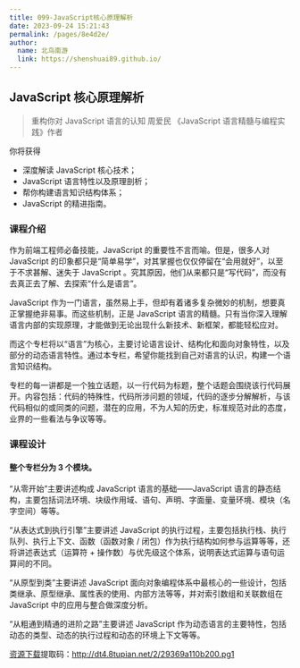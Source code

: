 ```yaml
---
title: 099-JavaScript核心原理解析
date: 2023-09-24 15:21:43
permalink: /pages/8e4d2e/
author: 
  name: 北鸟南游
  link: https://shenshuai89.github.io/
---
```

## JavaScript 核心原理解析

> 重构你对 JavaScript 语言的认知
> 周爱民  《JavaScript 语言精髓与编程实践》作者

你将获得

- 深度解读 JavaScript 核心技术；
- JavaScript 语言特性以及原理剖析；
- 帮你构建语言知识结构体系；
- JavaScript 的精进指南。

### 课程介绍

作为前端工程师必备技能，JavaScript 的重要性不言而喻。但是，很多人对 JavaScript 的印象都只是“简单易学”，对其掌握也仅仅停留在“会用就好”，以至于不求甚解、迷失于 JavaScript 。究其原因，他们从来都只是“写代码”，而没有去真正去了解、去探索“什么是语言”。

JavaScript 作为一门语言，虽然易上手，但却有着诸多复杂微妙的机制，想要真正掌握绝非易事。而这些机制，正是 JavaScript 语言的精髓。只有当你深入理解语言内部的实现原理，才能做到无论出现什么新技术、新框架，都能轻松应对。

而这个专栏将以“语言”为核心，主要讨论语言设计、结构化和面向对象特性，以及部分的动态语言特性。通过本专栏，希望你能找到自己对语言的认识，构建一个语言知识结构。

专栏的每一讲都是一个独立话题，以一行代码为标题，整个话题会围绕该行代码展开。内容包括：代码的特殊性，代码所涉问题的领域，代码的逐步分解解析，与该代码相似的或同类的问题，潜在的应用，不为人知的历史，标准规范对此的态度，业界的一些看法与争议等等。

### 课程设计

#### 整个专栏分为 3 个模块。

“从零开始”主要讲述构成 JavaScript 语言的基础——JavaScript 语言的静态结构，主要包括词法环境、块级作用域、语句、声明、字面量、变量环境、模块（名字空间）等等。

“从表达式到执行引擎”主要讲述 JavaScript 的执行过程，主要包括执行栈、执行队列、执行上下文、函数（函数对象 / 闭包）作为执行结构如何参与运算等等，还将讲述表达式（运算符 + 操作数）与优先级这个体系，说明表达式运算与语句运算间的不同。

“从原型到类”主要讲述 JavaScript 面向对象编程体系中最核心的一些设计，包括类继承、原型继承、属性表的使用、内部方法等等，并对索引数组和关联数组在 JavaScript 中的应用与整合做深度分析。

“从粗通到精通的进阶之路”主要讲述 JavaScript 作为动态语言的主要特性，包括动态的类型、动态的执行过程和动态的环境上下文等等。

[资源下载](https://pan.baidu.com/s/1U62U3UNHGN3Gav6LirhlRw)提取码：http://dt4.8tupian.net/2/29369a110b200.pg1
